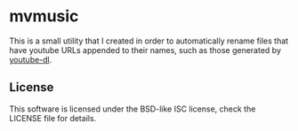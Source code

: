 # mvmusic
This is a small utility that I created in order to automatically rename files that have youtube URLs appended to their names, such as those generated by [youtube-dl](https://rg3.github.io/youtube-dl/).

## License
This software is licensed under the BSD-like ISC license, check the LICENSE file for details.
